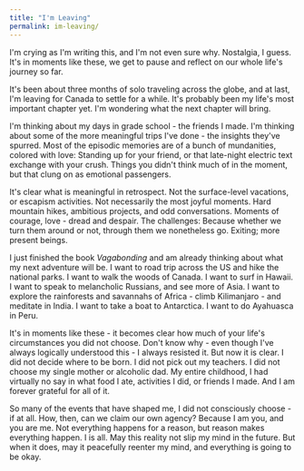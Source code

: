 ```yaml
---
title: "I'm Leaving"
permalink: im-leaving/
---
```


I'm crying as I'm writing this, and I'm not even sure why. Nostalgia, I guess. It's in moments like these, we get to pause and reflect on our whole life's journey so far.

It's been about three months of solo traveling across the globe, and at last, I'm leaving for Canada to settle for a while. It's probably been my life's most important chapter yet. I'm wondering what the next chapter will bring.

I'm thinking about my days in grade school - the friends I made. I'm thinking about some of the more meaningful trips I've done - the insights they've spurred. Most of the episodic memories are of a bunch of mundanities, colored with love: Standing up for your friend, or that late-night electric text exchange with your crush. Things you didn't think much of in the moment, but that clung on as emotional passengers.

It's clear what is meaningful in retrospect. Not the surface-level vacations, or escapism activities. Not necessarily the most joyful moments. Hard mountain hikes, ambitious projects, and odd conversations. Moments of courage, love - dread and despair. The challenges: Because whether we turn them around or not, through them we nonetheless go. Exiting; more present beings.

I just finished the book *Vagabonding* and am already thinking about what my next adventure  will be. I want to road trip across the US and hike the national parks. I want to walk the woods of Canada. I want to surf in Hawaii. I want to speak to melancholic Russians, and see more of Asia. I want to explore the rainforests and savannahs of Africa - climb Kilimanjaro - and meditate in India. I want to take a boat to Antarctica. I want to do Ayahuasca in Peru.

It's in moments like these - it becomes clear how much of your life's circumstances you did not choose. Don't know why - even though I've always logically understood this - I always resisted it. But now it is clear. I did not decide where to be born. I did not pick out my teachers. I did not choose my single mother or alcoholic dad. My entire childhood, I had virtually no say in what food I ate, activities I did, or friends I made. And I am forever grateful for all of it.

So many of the events that have shaped me, I did not consciously choose - if at all. How, then, can we claim our own agency? Because I am you, and you are me. Not everything happens for a reason, but reason makes everything happen. I is all. May this reality not slip my mind in the future. But when it does, may it peacefully reenter my mind, and everything is going to be okay.
